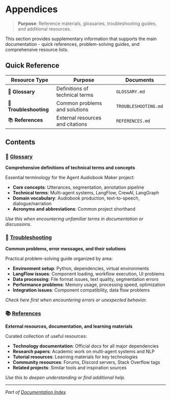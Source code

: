 # Appendices

> **Purpose**: Reference materials, glossaries, troubleshooting guides, and additional resources.

This section provides supplementary information that supports the main documentation - quick references, problem-solving guides, and comprehensive resource lists.

## Quick Reference

| Resource Type          | Purpose                          | Documents            |
| ---------------------- | -------------------------------- | -------------------- |
| 📖 **Glossary**        | Definitions of technical terms   | `GLOSSARY.md`        |
| 🔧 **Troubleshooting** | Common problems and solutions    | `TROUBLESHOOTING.md` |
| 📚 **References**      | External resources and citations | `REFERENCES.md`      |

## Contents

### 📖 [Glossary](GLOSSARY.md)

**Comprehensive definitions of technical terms and concepts**

Essential terminology for the Agent Audiobook Maker project:

- **Core concepts**: Utterances, segmentation, annotation pipeline
- **Technical terms**: Multi-agent systems, LangFlow, CrewAI, LangGraph
- **Domain vocabulary**: Audiobook production, text-to-speech, dialogue/narration
- **Acronyms and abbreviations**: Common project shorthand

*Use this when encountering unfamiliar terms in documentation or discussions.*

### 🔧 [Troubleshooting](TROUBLESHOOTING.md)

**Common problems, error messages, and their solutions**

Practical problem-solving guide organized by area:

- **Environment setup**: Python, dependencies, virtual environments
- **LangFlow issues**: Component loading, workflow execution, UI problems
- **Data processing**: File format issues, text quality, segmentation errors
- **Performance problems**: Memory usage, processing speed, optimization
- **Integration issues**: Component compatibility, data flow problems

*Check here first when encountering errors or unexpected behavior.*

### 📚 [References](REFERENCES.md)

**External resources, documentation, and learning materials**

Curated collection of useful resources:

- **Technology documentation**: Official docs for all major dependencies
- **Research papers**: Academic work on multi-agent systems and NLP
- **Tutorial resources**: Learning materials for key technologies
- **Community resources**: Forums, Discord servers, Stack Overflow tags
- **Related projects**: Similar tools and inspiration sources

*Use this to deepen understanding or find additional help.*

______________________________________________________________________

*Part of [Documentation Index](../README.md)*
